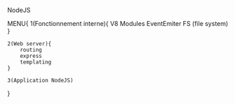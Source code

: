NodeJS

MENU{
    1(Fonctionnement interne){
        V8
        Modules
        EventEmiter
        FS (file system)
    }

    2(Web server){
        routing
        express
        templating
    }

    3(Application NodeJS)
} 
